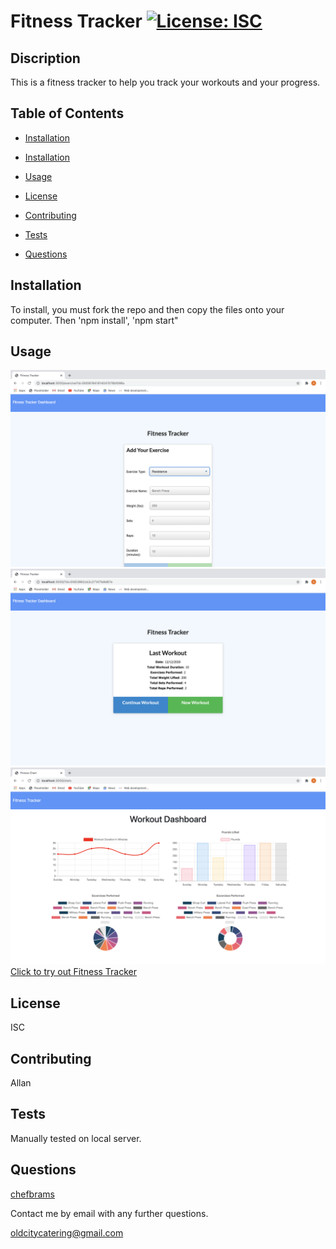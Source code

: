 # Fitness Tracker [![License: ISC](https://img.shields.io/badge/License-ISC-blue.svg)](https://opensource.org/licenses/ISC)
        
## Discription 
This is a fitness tracker to help you track your workouts and your progress.
        
## Table of Contents 
* [Installation](#Installation)
        
* [Installation](#Installation)
        
* [Usage](#Usage)
        
* [License](#License)
        
* [Contributing](#Contributing)
        
* [Tests](#Tests)
        
* [Questions](#Questions)
        
## Installation 
To install, you must fork the repo and then copy the files onto your computer.  Then 'npm install', 'npm start"
        
## Usage 
![add exercise](hw1.png)
![workout totals](hw2.png)
![weekly totals](hw3.png)
[Click to try out Fitness Tracker](https://arcane-harbor-72010.herokuapp.com/stats)
        
## License 
ISC
        
## Contributing 
Allan
        
## Tests 
 Manually tested on local server.
        
## Questions 
[chefbrams](https://github.com/chefbrams)
         
Contact me by email with any further questions.
        
oldcitycatering@gmail.com  

        